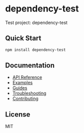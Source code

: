 # dependency-test

Test project: dependency-test

## Quick Start

```bash
npm install dependency-test
```

## Documentation

- [API Reference](./api/README.md)
- [Examples](./examples/README.md)
- [Guides](./guides/README.md)
- [Troubleshooting](./troubleshooting/README.md)
- [Contributing](./contributing/README.md)

## License

MIT
